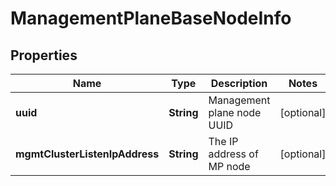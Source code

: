 # ManagementPlaneBaseNodeInfo

## Properties
Name | Type | Description | Notes
------------ | ------------- | ------------- | -------------
**uuid** | **String** | Management plane node UUID |  [optional]
**mgmtClusterListenIpAddress** | **String** | The IP address of MP node |  [optional]
